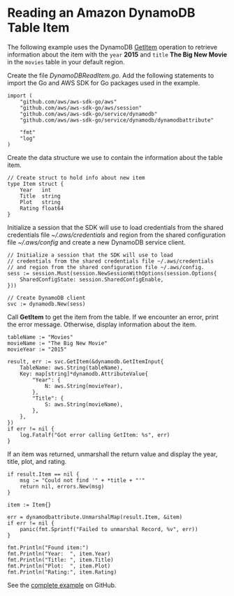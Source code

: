 # Reading an Amazon DynamoDB Table Item<a name="dynamo-example-read-table-item"></a>

The following example uses the DynamoDB [GetItem](https://docs.aws.amazon.com/sdk-for-go/api/service/dynamodb/#DynamoDB.GetItem) operation to retrieve information about the item with the `year` **2015** and `title` **The Big New Movie** in the `movies` table in your default region\.

Create the file *DynamoDBReadItem\.go*\. Add the following statements to import the Go and AWS SDK for Go packages used in the example\.

```
import (
    "github.com/aws/aws-sdk-go/aws"
    "github.com/aws/aws-sdk-go/aws/session"
    "github.com/aws/aws-sdk-go/service/dynamodb"
    "github.com/aws/aws-sdk-go/service/dynamodb/dynamodbattribute"

    "fmt"
    "log"
)
```

Create the data structure we use to contain the information about the table item\.

```
// Create struct to hold info about new item
type Item struct {
    Year   int
    Title  string
    Plot   string
    Rating float64
}
```

Initialize a session that the SDK will use to load credentials from the shared credentials file *\~/\.aws/credentials* and region from the shared configuration file *\~/\.aws/config* and create a new DynamoDB service client\.

```
// Initialize a session that the SDK will use to load
// credentials from the shared credentials file ~/.aws/credentials
// and region from the shared configuration file ~/.aws/config.
sess := session.Must(session.NewSessionWithOptions(session.Options{
    SharedConfigState: session.SharedConfigEnable,
}))

// Create DynamoDB client
svc := dynamodb.New(sess)
```

Call **GetItem** to get the item from the table\. If we encounter an error, print the error message\. Otherwise, display information about the item\.

```
tableName := "Movies"
movieName := "The Big New Movie"
movieYear := "2015"

result, err := svc.GetItem(&dynamodb.GetItemInput{
    TableName: aws.String(tableName),
    Key: map[string]*dynamodb.AttributeValue{
        "Year": {
            N: aws.String(movieYear),
        },
        "Title": {
            S: aws.String(movieName),
        },
    },
})
if err != nil {
    log.Fatalf("Got error calling GetItem: %s", err)
}
```

If an item was returned, unmarshall the return value and display the year, title, plot, and rating\.

```
if result.Item == nil {
    msg := "Could not find '" + *title + "'"
    return nil, errors.New(msg)
}
    
item := Item{}

err = dynamodbattribute.UnmarshalMap(result.Item, &item)
if err != nil {
    panic(fmt.Sprintf("Failed to unmarshal Record, %v", err))
}

fmt.Println("Found item:")
fmt.Println("Year:  ", item.Year)
fmt.Println("Title: ", item.Title)
fmt.Println("Plot:  ", item.Plot)
fmt.Println("Rating:", item.Rating)
```

See the [complete example](https://github.com/awsdocs/aws-doc-sdk-examples/blob/master/go/example_code/dynamodb/DynamoDBReadItem.go) on GitHub\.